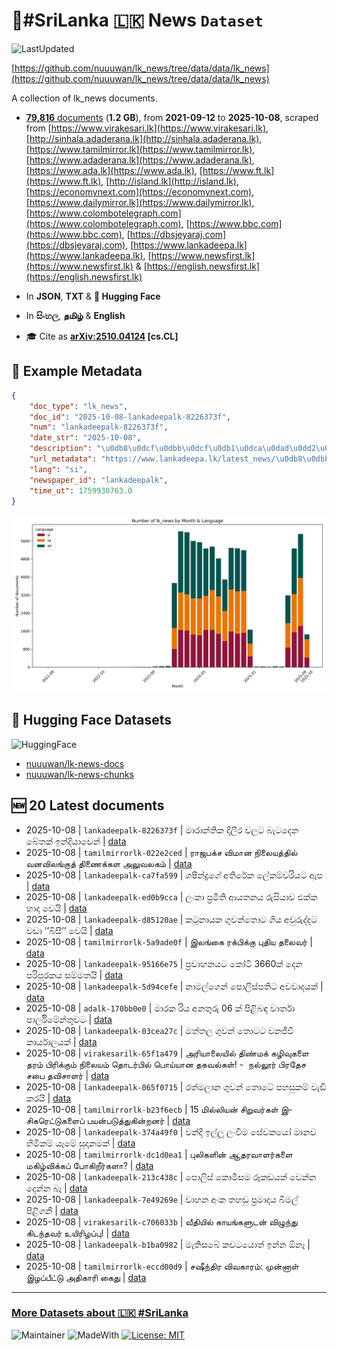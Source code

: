 # 📄#SriLanka 🇱🇰 News `Dataset`

![LastUpdated](https://img.shields.io/badge/last_updated-2025--10--08_19:20:34-green)

[https://github.com/nuuuwan/lk_news/tree/data/data/lk_news](https://github.com/nuuuwan/lk_news/tree/data/data/lk_news)

A collection of lk_news documents.

- [**79,816** documents](https://github.com/nuuuwan/lk_news/tree/data/data/lk_news) (**1.2 GB**), from **2021-09-12** to **2025-10-08**, scraped from [https://www.virakesari.lk](https://www.virakesari.lk), [http://sinhala.adaderana.lk](http://sinhala.adaderana.lk), [https://www.tamilmirror.lk](https://www.tamilmirror.lk), [https://www.adaderana.lk](https://www.adaderana.lk), [https://www.ada.lk](https://www.ada.lk), [https://www.ft.lk](https://www.ft.lk), [http://island.lk](http://island.lk), [https://economynext.com](https://economynext.com), [https://www.dailymirror.lk](https://www.dailymirror.lk), [https://www.colombotelegraph.com](https://www.colombotelegraph.com), [https://www.bbc.com](https://www.bbc.com), [https://dbsjeyaraj.com](https://dbsjeyaraj.com), [https://www.lankadeepa.lk](https://www.lankadeepa.lk), [https://www.newsfirst.lk](https://www.newsfirst.lk) & [https://english.newsfirst.lk](https://english.newsfirst.lk)

- In **JSON**, **TXT** & **🤗 Hugging Face**

- In **සිංහල**, **தமிழ்** & **English**

- 🎓 Cite as **[arXiv:2510.04124](https://arxiv.org/abs/2510.04124) [cs.CL]**

## 📝 Example Metadata

```json
{
    "doc_type": "lk_news",
    "doc_id": "2025-10-08-lankadeepalk-8226373f",
    "num": "lankadeepalk-8226373f",
    "date_str": "2025-10-08",
    "description": "\u0db8\u0dcf\u0dbb\u0dcf\u0db1\u0dca\u0dad\u0dd2\u0d9a \u0daf\u0dd2\u0dbd\u0dd3\u0dbb \u0dc0\u0dbd\u0da7 \u0db6\u0dd0\u0da7\u0daf\u0dd9\u0db1 \u0db6\u0dda\u0dad\u0d9a\u0dca \u0d89\u0db1\u0dca\u0daf\u0dd2\u0dba\u0dcf\u0dc0\u0dd9\u0db1\u0dca",
    "url_metadata": "https://www.lankadeepa.lk/latest_news/\u0db8\u0dbb\u0db1\u0dad\u0d9a-\u0daf\u0dbd\u0dbb-\u0dc0\u0dbd\u0da7-\u0db6\u0da7\u0daf\u0db1-\u0db6\u0dad\u0d9a-\u0d89\u0db1\u0daf\u0dba\u0dc0\u0db1/1-680962",
    "lang": "si",
    "newspaper_id": "lankadeepalk",
    "time_ut": 1759930763.0
}
```

![Chart](https://raw.githubusercontent.com/nuuuwan/lk_news/refs/heads/data/data/lk_news/docs_by_month_and_lang.png)

## 🤗 Hugging Face Datasets

![HuggingFace](https://img.shields.io/badge/-HuggingFace-FDEE21?style=for-the-badge&logo=HuggingFace)

- [nuuuwan/lk-news-docs](https://huggingface.co/datasets/nuuuwan/lk-news-docs)
- [nuuuwan/lk-news-chunks](https://huggingface.co/datasets/nuuuwan/lk-news-chunks)

## 🆕 20 Latest documents

- 2025-10-08 | `lankadeepalk-8226373f` | මාරාන්තික දිලීර වලට බැටදෙන බේතක් ඉන්දියාවෙන් | [data](https://github.com/nuuuwan/lk_news/tree/data/data/lk_news/2020s/2025/2025-10-08-lankadeepalk-8226373f)
- 2025-10-08 | `tamilmirrorlk-022e2ced` | ராஜபக்ச விமான நிலையத்தில்  வனவிலங்குத் திணைக்கள அலுவலகம் | [data](https://github.com/nuuuwan/lk_news/tree/data/data/lk_news/2020s/2025/2025-10-08-tamilmirrorlk-022e2ced)
- 2025-10-08 | `lankadeepalk-ca7fa599` | ශෂීන්ද්‍රගේ අතිරේක ලේකම්වරියට ඇප | [data](https://github.com/nuuuwan/lk_news/tree/data/data/lk_news/2020s/2025/2025-10-08-lankadeepalk-ca7fa599)
- 2025-10-08 | `lankadeepalk-ed0b9cca` | ලංකා ප්‍රමිති ආයතනය රුසියාව එක්ක හාද වෙයි | [data](https://github.com/nuuuwan/lk_news/tree/data/data/lk_news/2020s/2025/2025-10-08-lankadeepalk-ed0b9cca)
- 2025-10-08 | `lankadeepalk-d85120ae` | කටුනායක ගුවන්තොට ගිය අවුරුද්දට වඩා ’’බිසී’’ වෙයි | [data](https://github.com/nuuuwan/lk_news/tree/data/data/lk_news/2020s/2025/2025-10-08-lankadeepalk-d85120ae)
- 2025-10-08 | `tamilmirrorlk-5a9ade0f` | இலங்கை ரக்பிக்கு புதிய தலைவர் | [data](https://github.com/nuuuwan/lk_news/tree/data/data/lk_news/2020s/2025/2025-10-08-tamilmirrorlk-5a9ade0f)
- 2025-10-08 | `lankadeepalk-95166e75` | ප්‍රවාහනයට කෝටි 3660ක් දෙන  පරිපූරකය සම්මතයි | [data](https://github.com/nuuuwan/lk_news/tree/data/data/lk_news/2020s/2025/2025-10-08-lankadeepalk-95166e75)
- 2025-10-08 | `lankadeepalk-5d94cefe` | නාමල්ගෙන් පොලිස්පතිට අවවාදයක් | [data](https://github.com/nuuuwan/lk_news/tree/data/data/lk_news/2020s/2025/2025-10-08-lankadeepalk-5d94cefe)
- 2025-10-08 | `adalk-170bb0e0` | මාරක රිය අනතුරු 06 ක් පිළිබඳ වාර්තා පාර්ලිමේන්තුවට | [data](https://github.com/nuuuwan/lk_news/tree/data/data/lk_news/2020s/2025/2025-10-08-adalk-170bb0e0)
- 2025-10-08 | `lankadeepalk-03cea27c` | මත්තල ගුවන් තොටට වනජීවී කාර්යාලයක් | [data](https://github.com/nuuuwan/lk_news/tree/data/data/lk_news/2020s/2025/2025-10-08-lankadeepalk-03cea27c)
- 2025-10-08 | `virakesarilk-65f1a479` | அரியாலையில் திண்மக் கழிவுகளை தரம் பிரிக்கும் நிலையம் தொடர்பில் பொய்யான தகவல்கள்! -  நல்லூர் பிரதேச சபை தவிசாளர் | [data](https://github.com/nuuuwan/lk_news/tree/data/data/lk_news/2020s/2025/2025-10-08-virakesarilk-65f1a479)
- 2025-10-08 | `lankadeepalk-065f0715` | රත්මලාන ගුවන් තොටේ පහසුකම් වැඩි කරයි | [data](https://github.com/nuuuwan/lk_news/tree/data/data/lk_news/2020s/2025/2025-10-08-lankadeepalk-065f0715)
- 2025-10-08 | `tamilmirrorlk-b23f6ecb` | 15 மில்லியன் சிறுவர்கள் இ-சிகரெட்டுகளைப் பயன்படுத்துகின்றனர் | [data](https://github.com/nuuuwan/lk_news/tree/data/data/lk_news/2020s/2025/2025-10-08-tamilmirrorlk-b23f6ecb)
- 2025-10-08 | `lankadeepalk-374a49f0` | වන්දි ඉල්ලූ ලංවිම සේවකයෝ මානව හිමිකම් යෑමේ සූදානමක් | [data](https://github.com/nuuuwan/lk_news/tree/data/data/lk_news/2020s/2025/2025-10-08-lankadeepalk-374a49f0)
- 2025-10-08 | `tamilmirrorlk-dc1d0ea1` | புலிகளின் ஆதரவாளர்களை மகிழ்விக்கப் போகிறீர்களா? | [data](https://github.com/nuuuwan/lk_news/tree/data/data/lk_news/2020s/2025/2025-10-08-tamilmirrorlk-dc1d0ea1)
- 2025-10-08 | `lankadeepalk-213c438c` | පොලිස් කොමිසම රූකඩයක් වෙන්න දෙන්න බෑ | [data](https://github.com/nuuuwan/lk_news/tree/data/data/lk_news/2020s/2025/2025-10-08-lankadeepalk-213c438c)
- 2025-10-08 | `lankadeepalk-7e49269e` | වාහන අංක තහඩු ප්‍රමාදය බිමල් පිළිගනී | [data](https://github.com/nuuuwan/lk_news/tree/data/data/lk_news/2020s/2025/2025-10-08-lankadeepalk-7e49269e)
- 2025-10-08 | `virakesarilk-c706033b` | வீதியில் காயங்களுடன் விழுந்து கிடந்தவர் உயிரிழப்பு! | [data](https://github.com/nuuuwan/lk_news/tree/data/data/lk_news/2020s/2025/2025-10-08-virakesarilk-c706033b)
- 2025-10-08 | `lankadeepalk-b1ba0982` | මැතිසබේ කවටයොත් ඉන්න ඕනෑ | [data](https://github.com/nuuuwan/lk_news/tree/data/data/lk_news/2020s/2025/2025-10-08-lankadeepalk-b1ba0982)
- 2025-10-08 | `tamilmirrorlk-eccd00d9` | சஷீந்திர விவகாரம்: முன்னாள் இழப்பீட்டு அதிகாரி கைது | [data](https://github.com/nuuuwan/lk_news/tree/data/data/lk_news/2020s/2025/2025-10-08-tamilmirrorlk-eccd00d9)

---

### [More Datasets about 🇱🇰 #SriLanka](https://github.com/nuuuwan/lk_datasets)

![Maintainer](https://img.shields.io/badge/maintainer-nuuuwan-red)
![MadeWith](https://img.shields.io/badge/made_with-python-blue)
[![License: MIT](https://img.shields.io/badge/License-MIT-yellow.svg)](https://opensource.org/licenses/MIT)
